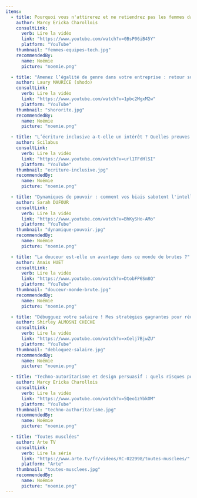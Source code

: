 ```yaml
---
items:
  - title: Pourquoi vous n'attirerez et ne retiendrez pas les femmes dans vos équipes tech !
    author: Marcy Ericka Charollois
    consultLink:
      verb: Lire la vidéo
      link: "https://www.youtube.com/watch?v=0BsP06iB45Y"
      platform: "YouTube"
    thumbnail: "femmes-equipes-tech.jpg"
    recommendedBy:
      name: Noémie
      picture: "noemie.png"

  - title: "Amenez l’égalité de genre dans votre entreprise : retour sur les actions menées par la Shororité !"
    author: Laury MAURICE (shodo)
    consultLink:
      verb: Lire la vidéo
      link: "https://www.youtube.com/watch?v=1pbc2MgxM2w"
      platform: "YouTube"
    thumbnail: "shororite.jpg"
    recommendedBy:
      name: Noémie
      picture: "noemie.png"

  - title: "L’écriture inclusive a-t-elle un intérêt ? Quelles preuves ?"
    author: Scilabus
    consultLink:
      verb: Lire la vidéo
      link: "https://www.youtube.com/watch?v=url1TFdHlSI"
      platform: "YouTube"
    thumbnail: "ecriture-inclusive.jpg"
    recommendedBy:
      name: Noémie
      picture: "noemie.png"

  - title: "Dynamiques de pouvoir : comment vos biais sabotent l'intelligence collective"
    author: Sarah DUFOUR
    consultLink:
      verb: Lire la vidéo
      link: "https://www.youtube.com/watch?v=BhKySHo-AMo"
      platform: "YouTube"
    thumbnail: "dynamique-pouvoir.jpg"
    recommendedBy:
      name: Noémie
      picture: "noemie.png"

  - title: "La douceur est-elle un avantage dans ce monde de brutes ?"
    author: Anais HUET
    consultLink:
      verb: Lire la vidéo
      link: "https://www.youtube.com/watch?v=DtobFP6Sm8Q"
      platform: "YouTube"
    thumbnail: "douceur-monde-brute.jpg"
    recommendedBy:
      name: Noémie
      picture: "noemie.png"

  - title: "Débugguez votre salaire ! Mes stratégies gagnantes pour réussir sa négociation salariale"
    author: Shirley ALMOSNI CHICHE
    consultLink:
      verb: Lire la vidéo
      link: "https://www.youtube.com/watch?v=xCelj7BjwZU"
      platform: "YouTube"
    thumbnail: "debloquez-salaire.jpg"
    recommendedBy:
      name: Noémie
      picture: "noemie.png"

  - title: "Techno-autoritarisme et design persuasif : quels risques pour nos libertés ?"
    author: Marcy Ericka Charollois
    consultLink:
      verb: Lire la vidéo
      link: "https://www.youtube.com/watch?v=5Qeo1zYbkOM"
      platform: "YouTube"
    thumbnail: "techno-authoritarisme.jpg"
    recommendedBy:
      name: Noémie
      picture: "noemie.png"

  - title: "Toutes musclées"
    author: Arte TV
    consultLink:
      verb: Lire la série
      link: "https://www.arte.tv/fr/videos/RC-022998/toutes-musclees/"
      platform: "Arte"
    thumbnail: "toutes-musclees.jpg"
    recommendedBy:
      name: Noémie
      picture: "noemie.png"
---
```

